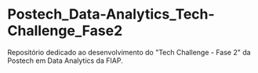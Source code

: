 # Postech_Data-Analytics_Tech-Challenge_Fase2
Repositório dedicado ao desenvolvimento do "Tech Challenge - Fase 2" da Postech em Data Analytics da FIAP.


